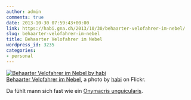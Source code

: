 ```yaml
---
author: admin
comments: true
date: 2013-10-30 07:59:43+00:00
link: https://habi.gna.ch/2013/10/30/behaarter-velofahrer-im-nebel/
slug: behaarter-velofahrer-im-nebel
title: Behaarter Velofahrer im Nebel
wordpress_id: 3235
categories:
- personal
---
```


[![Behaarter Velofahrer im Nebel by habi](http://farm3.staticflickr.com/2893/10570517613_695fd59ba5.jpg)](http://www.flickr.com/photos/habi/10570517613/)  
[Behaarter Velofahrer im Nebel](http://www.flickr.com/photos/habi/10570517613/), a photo by [habi](http://www.flickr.com/photos/habi/) on Flickr.

Da fühlt mann sich fast wie ein [Onymacris unguicularis](https://de.wikipedia.org/wiki/Nebeltrinker-K%c3%a4fer).
